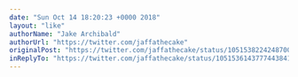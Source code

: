 ```yaml
---
date: "Sun Oct 14 18:20:23 +0000 2018"
layout: "like"
authorName: "Jake Archibald"
authorUrl: "https://twitter.com/jaffathecake"
originalPost: "https://twitter.com/jaffathecake/status/1051538224248700928"
inReplyTo: "https://twitter.com/jaffathecake/status/1051536143777443841"
---
```

